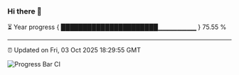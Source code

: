 ### Hi there 👋

⏳ Year progress { ██████████████████████▁▁▁▁▁▁▁▁ } 75.55 %

---

⏰ Updated on Fri, 03 Oct 2025 18:29:55 GMT

![Progress Bar CI](https://github.com/liununu/liununu/workflows/Progress%20Bar%20CI/badge.svg)
